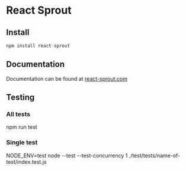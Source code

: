 # React Sprout

## Install

```javascript
npm install react-sprout
```

## Documentation

Documentation can be found at [react-sprout.com](https://www.react-sprout.com/)

## Testing

### All tests

npm run test

### Single test

NODE_ENV=test node --test --test-concurrency 1 ./test/tests/name-of-test/index.test.js

